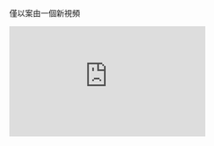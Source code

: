 僅以案由一個新視頻

<iframe width="350" height="197" src="https://www.youtube.com/embed/b-Bb_TyhC1A?si=NmCm-RS21E61sA-O" title="YouTube video: The Search for the Longest Infinite Chess Game" frameborder="0" allow="accelerometer; autoplay; clipboard-write; encrypted-media; gyroscope; picture-in-picture; web-share" allowfullscreen=""></iframe>

